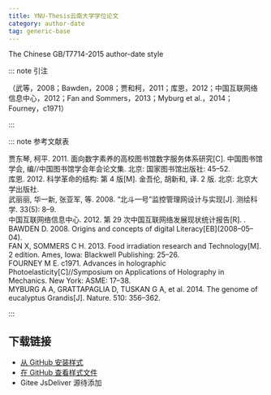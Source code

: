 ```yaml
---
title: YNU-Thesis云南大学学位论文
category: author-date
tag: generic-base
---
```


<!-- 此文件由脚本自动生成，请勿手动修改！ -->

The Chinese GB/T7714-2015 author-date style


::: note 引注

（武等，2008；Bawden，2008；贾和柯，2011；库恩，2012；中国互联网络信息中心，2012；Fan and Sommers，2013；Myburg et al.，2014；Fourney，c1971）

:::



::: note 参考文献表

  <div class="csl-bib-body">
  <div class="csl-entry second-field-align-false hangingindent-true " >贾东琴, 柯平. 2011. 面向数字素养的高校图书馆数字服务体系研究[C]. 中国图书馆学会, 编//中国图书馆学会年会论文集. 北京: 国家图书馆出版社: 45–52.</div> 
  <div class="csl-entry second-field-align-false hangingindent-true " >库恩. 2012. 科学革命的结构: 第 4 版[M]. 金吾伦, 胡新和, 译. 2 版. 北京: 北京大学出版社.</div> 
  <div class="csl-entry second-field-align-false hangingindent-true " >武丽丽, 华一新, 张亚军, 等. 2008. “北斗一号”监控管理网设计与实现[J]. 测绘科学. 33(5): 8–9.</div> 
  <div class="csl-entry second-field-align-false hangingindent-true " >中国互联网络信息中心. 2012. 第 29 次中国互联网络发展现状统计报告[R]. .</div> 
  <div class="csl-entry second-field-align-false hangingindent-true " >BAWDEN D. 2008. Origins and concepts of digital Literacy[EB](2008–05–04).</div> 
  <div class="csl-entry second-field-align-false hangingindent-true " >FAN X, SOMMERS C H. 2013. Food irradiation research and Technology[M]. 2 edition. Ames, Iowa: Blackwell Publishing: 25–26.</div> 
  <div class="csl-entry second-field-align-false hangingindent-true " >FOURNEY M E. c1971. Advances in holographic Photoelasticity[C]//Symposium on Applications of Holography in Mechanics. New York: ASME: 17–38.</div> 
  <div class="csl-entry second-field-align-false hangingindent-true " >MYBURG A A, GRATTAPAGLIA D, TUSKAN G A, et al. 2014. The genome of eucalyptus Grandis[J]. Nature. 510: 356–362.</div> 
  </div>


:::

<!-- more --> 

## 下载链接

- [从 GitHub 安装样式](https://github.com/zotero-cn/styles/./raw/main/src/414ynu-thesis/414ynu-thesis.csl) 
- [在 GitHub 查看样式文件](https://github.com/zotero-cn/styles/./tree/main/src/414ynu-thesis/414ynu-thesis.csl) 
- Gitee JsDeliver 源待添加

